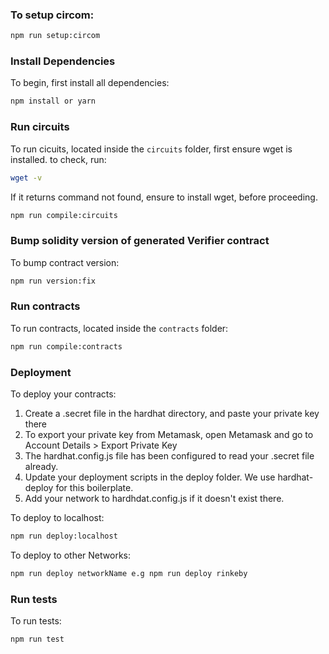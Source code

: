 ### To setup circom:
```bash
npm run setup:circom
```

### Install Dependencies

To begin, first install all dependencies:

```bash
npm install or yarn
```

### Run circuits

To run cicuits, located inside the `circuits` folder, first ensure wget is installed. to check, run:

```bash
wget -v
```

If it returns command not found, ensure to install wget, before proceeding.

```bash
npm run compile:circuits
```

### Bump solidity version of generated Verifier contract

To bump contract version:

```bash
npm run version:fix
```

### Run contracts

To run contracts, located inside the `contracts` folder:

```bash
npm run compile:contracts
```

### Deployment
To deploy your contracts:
1. Create a .secret file in the hardhat directory, and paste your private key there
2. To export your private key from Metamask, open Metamask and go to Account Details > Export Private Key
3. The hardhat.config.js file has been configured to read your .secret file already.
4. Update your deployment scripts in the deploy folder. We use hardhat-deploy for this boilerplate.
5. Add your network to hardhdat.config.js if it doesn't exist there.

To deploy to localhost:

```bash
npm run deploy:localhost
```

To deploy to other Networks:

```bash
npm run deploy networkName e.g npm run deploy rinkeby
```

### Run tests

To run tests:

```bash
npm run test
```
